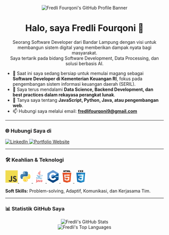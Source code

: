 <!-- 
=====================================================
    HEADER / BANNER
    Anda bisa membuat gambar banner di Canva atau Figma.
    Ukuran yang disarankan: 1280x400px.
    Lalu unggah ke GitHub dan ganti URL di bawah.
=====================================================
-->
<p align="center">
  <img src="https://path-to-your-banner-image.com/banner.png" alt="Fredli Fourqoni's GitHub Profile Banner">
</p>

<!-- 
=====================================================
    INTRODUCTION
=====================================================
-->
<h1 align="center">Halo, saya Fredli Fourqoni 👋</h1>

<p align="center">
  Seorang Software Developer dari Bandar Lampung dengan visi untuk membangun sistem digital yang memberikan dampak nyata bagi masyarakat. <br/>
  Saya tertarik pada bidang Software Development, Data Processing, dan solusi berbasis AI.
</p>

- 🔭 Saat ini saya sedang bersiap untuk memulai magang sebagai **Software Developer di Kementerian Keuangan RI**, fokus pada pengembangan sistem informasi keuangan daerah (SERIL).
- 🌱 Saya terus mendalami **Data Science, Backend Development, dan best practices dalam rekayasa perangkat lunak**.
- 💬 Tanya saya tentang **JavaScript, Python, Java, atau pengembangan web**.
- 📫 Hubungi saya melalui email: **fredlifourqoni9@gmail.com**

---

<!-- 
=====================================================
    CONNECT WITH ME
=====================================================
-->
### 🌐 Hubungi Saya di
<p align="left">
  <a href="LINK-LINKEDIN-ANDA" target="_blank">
    <img src="https://img.shields.io/badge/LinkedIn-0077B5?style=for-the-badge&logo=linkedin&logoColor=white" alt="LinkedIn"/>
  </a>
  <a href="https://fredli4qoni.site" target="_blank">
    <img src="https://img.shields.io/badge/Portfolio-252525?style=for-the-badge&logo=google-chrome&logoColor=white" alt="Portfolio Website"/>
  </a>
</p>

---

<!-- 
=====================================================
    TECH STACK
=====================================================
-->
### 🛠️ Keahlian & Teknologi
<p align="left">
    <a href="https://developer.mozilla.org/en-US/docs/Web/JavaScript" target="_blank" rel="noreferrer">
        <img src="https://raw.githubusercontent.com/devicons/devicon/master/icons/javascript/javascript-original.svg" alt="javascript" width="40" height="40"/>
    </a>
    <a href="https.python.org" target="_blank" rel="noreferrer">
        <img src="https://raw.githubusercontent.com/devicons/devicon/master/icons/python/python-original.svg" alt="python" width="40" height="40"/>
    </a>
    <a href="https://www.java.com" target="_blank" rel="noreferrer">
        <img src="https://raw.githubusercontent.com/devicons/devicon/master/icons/java/java-original-wordmark.svg" alt="java" width="40" height="40"/>
    </a>
    <a href="https://www.cplusplus.com/" target="_blank" rel="noreferrer">
        <img src="https://raw.githubusercontent.com/devicons/devicon/master/icons/cplusplus/cplusplus-original.svg" alt="cplusplus" width="40" height="40"/>
    </a>
    <a href="https://www.w3.org/html/" target="_blank" rel="noreferrer"> 
      <img src="https://raw.githubusercontent.com/devicons/devicon/master/icons/html5/html5-original-wordmark.svg" alt="html5" width="40" height="40"/> 
    </a>
    <a href="https://www.w3schools.com/css/" target="_blank" rel="noreferrer">
      <img src="https://raw.githubusercontent.com/devicons/devicon/master/icons/css3/css3-original-wordmark.svg" alt="css3" width="40" height="40"/>
    </a>
</p>

**Soft Skills:** Problem-solving, Adaptif, Komunikasi, dan Kerjasama Tim.

---

<!-- 
=====================================================
    GITHUB STATS
    GANTI USERNAME-GITHUB-ANDA DENGAN USERNAME ANDA
=====================================================
-->
### 📊 Statistik GitHub Saya
<p align="center">
  <img src="https://github-readme-stats.vercel.app/api?username=fredli4qooni&show_icons=true&theme=tokyonight&count_private=true&hide_border=true" alt="Fredli's GitHub Stats" />
  <br/>
  <img src="https://github-readme-stats.vercel.app/api/top-langs/?username=fredli4qooni&layout=compact&theme=tokyonight&hide_border=true" alt="Fredli's Top Languages" />
</p>
